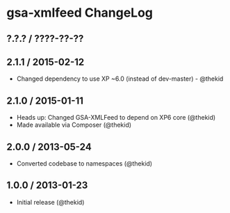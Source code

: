 gsa-xmlfeed ChangeLog
========================================================================

## ?.?.? / ????-??-??

## 2.1.1 / 2015-02-12

* Changed dependency to use XP ~6.0 (instead of dev-master) - @thekid

## 2.1.0 / 2015-01-11

* Heads up: Changed GSA-XMLFeed to depend on XP6 core (@thekid)
* Made available via Composer (@thekid)

## 2.0.0 / 2013-05-24

* Converted codebase to namespaces (@thekid)

## 1.0.0 / 2013-01-23

* Initial release (@thekid)